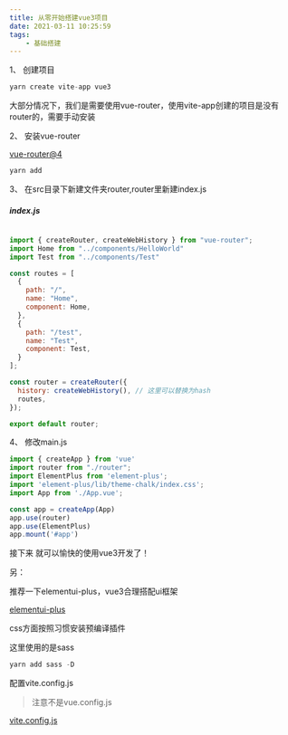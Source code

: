 ```yaml
---
title: 从零开始搭建vue3项目
date: 2021-03-11 10:25:59
tags:
	- 基础搭建
---
```



1、 创建项目

``` js
yarn create vite-app vue3
```

大部分情况下，我们是需要使用vue-router，使用vite-app创建的项目是没有router的，需要手动安装


2、 安装vue-router

[vue-router@4](https://next.router.vuejs.org/zh/installation.html)
```js
yarn add 
```
<!-- more -->


3、 在src目录下新建文件夹router,router里新建index.js

##### index.js
```js

import { createRouter, createWebHistory } from "vue-router";
import Home from "../components/HelloWorld"
import Test from "../components/Test"

const routes = [
  {
    path: "/",
    name: "Home",
    component: Home,
  },
  {
    path: "/test",
    name: "Test",
    component: Test,
  }
];

const router = createRouter({
  history: createWebHistory(), // 这里可以替换为hash
  routes,
});

export default router;
```


4、 修改main.js

```js
import { createApp } from 'vue'
import router from "./router";
import ElementPlus from 'element-plus';
import 'element-plus/lib/theme-chalk/index.css';
import App from './App.vue';

const app = createApp(App)
app.use(router)
app.use(ElementPlus)
app.mount('#app')
```



接下来 就可以愉快的使用vue3开发了！



另：

推荐一下elementui-plus，vue3合理搭配ui框架

[elementui-plus](https://element-plus.gitee.io/#/zh-CN/component/installation)


css方面按照习惯安装预编译插件

这里使用的是sass

```js
yarn add sass -D
```

配置vite.config.js

> 注意不是vue.config.js

[vite.config.js](https://cn.vitejs.dev/config/)

